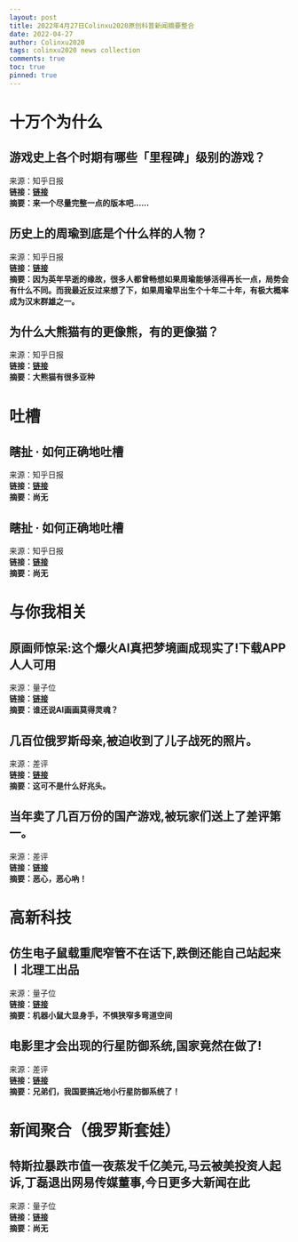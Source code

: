 ```yaml
---
layout: post
title: 2022年4月27日Colinxu2020原创科普新闻摘要整合
date: 2022-04-27
author: Colinxu2020
tags: colinxu2020 news collection
comments: true
toc: true
pinned: true
---
```

        
# 十万个为什么

## 游戏史上各个时期有哪些「里程碑」级别的游戏？
来源：知乎日报<br>
**链接：[链接](http://daily.zhihu.com/story/9747869)**<br>
**摘要：来一个尽量完整一点的版本吧……**

## 历史上的周瑜到底是个什么样的人物？
来源：知乎日报<br>
**链接：[链接](http://daily.zhihu.com/story/9747908)**<br>
**摘要：因为英年早逝的缘故，很多人都曾畅想如果周瑜能够活得再长一点，局势会有什么不同。而我最近反过来想了下，如果周瑜早出生个十年二十年，有极大概率成为汉末群雄之一。**
        
## 为什么大熊猫有的更像熊，有的更像猫？
来源：知乎日报<br>
**链接：[链接](http://daily.zhihu.com/story/9747955)**<br>
**摘要：大熊猫有很多亚种**
        
# 吐槽

## 瞎扯 · 如何正确地吐槽
来源：知乎日报<br>
**链接：[链接](http://daily.zhihu.com/story/9747970)**<br>
**摘要：尚无**
        
## 瞎扯 · 如何正确地吐槽
来源：知乎日报<br>
**链接：[链接](http://daily.zhihu.com/story/9747948)**<br>
**摘要：尚无**
        
# 与你我相关

## 原画师惊呆:这个爆火AI真把梦境画成现实了!下载APP人人可用
来源：量子位<br>
**链接：[链接](https://www.qbitai.com/2022/04/34320.html)**<br>
**摘要：谁还说AI画画莫得灵魂？**
        
## 几百位俄罗斯母亲,被迫收到了儿子战死的照片。
来源：差评<br>
**链接：[链接](http://mp.weixin.qq.com/s?__biz=MzA5NDc1NzQ4MA==&mid=2654031939&idx=1&sn=4221aa02b49b11c2a21eaba4a7af15c1)**<br>
**摘要：这可不是什么好兆头。**
        
## 当年卖了几百万份的国产游戏,被玩家们送上了差评第一。
来源：差评<br>
**链接：[链接](http://mp.weixin.qq.com/s?__biz=MzA5NDc1NzQ4MA==&mid=2654031939&idx=3&sn=85704be8a10800d69e0ca4f6c1d84a31)**<br>
**摘要：恶心，恶心吶！**
        
# 高新科技

## 仿生电子鼠载重爬窄管不在话下,跌倒还能自己站起来丨北理工出品
来源：量子位<br>
**链接：[链接](https://www.qbitai.com/2022/04/34327.html)**<br>
**摘要：机器小鼠大显身手，不惧狭窄多弯道空间**
        
## 电影里才会出现的行星防御系统,国家竟然在做了!
来源：差评<br>
**链接：[链接](http://mp.weixin.qq.com/s?__biz=MzA5NDc1NzQ4MA==&mid=2654031939&idx=2&sn=ef2bafdb3669f902da7b6633b4800992)**<br>
**摘要：兄弟们，我国要搞近地小行星防御系统了！**
        
# 新闻聚合（俄罗斯套娃）

## 特斯拉暴跌市值一夜蒸发千亿美元,马云被美投资人起诉,丁磊退出网易传媒董事,今日更多大新闻在此​
来源：量子位<br>
**链接：[链接](https://www.qbitai.com/2022/04/34330.html)**<br>
**摘要：尚无**
        